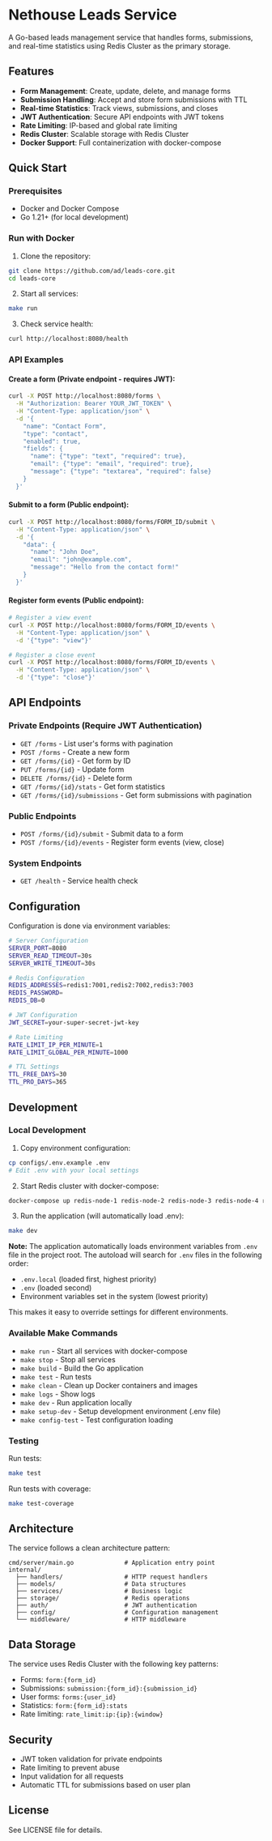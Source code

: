 # Nethouse Leads Service

A Go-based leads management service that handles forms, submissions, and real-time statistics using Redis Cluster as the primary storage.

## Features

- **Form Management**: Create, update, delete, and manage forms
- **Submission Handling**: Accept and store form submissions with TTL
- **Real-time Statistics**: Track views, submissions, and closes
- **JWT Authentication**: Secure API endpoints with JWT tokens
- **Rate Limiting**: IP-based and global rate limiting
- **Redis Cluster**: Scalable storage with Redis Cluster
- **Docker Support**: Full containerization with docker-compose

## Quick Start

### Prerequisites

- Docker and Docker Compose
- Go 1.21+ (for local development)

### Run with Docker

1. Clone the repository:
```bash
git clone https://github.com/ad/leads-core.git
cd leads-core
```

2. Start all services:
```bash
make run
```

3. Check service health:
```bash
curl http://localhost:8080/health
```

### API Examples

#### Create a form (Private endpoint - requires JWT):
```bash
curl -X POST http://localhost:8080/forms \
  -H "Authorization: Bearer YOUR_JWT_TOKEN" \
  -H "Content-Type: application/json" \
  -d '{
    "name": "Contact Form",
    "type": "contact",
    "enabled": true,
    "fields": {
      "name": {"type": "text", "required": true},
      "email": {"type": "email", "required": true},
      "message": {"type": "textarea", "required": false}
    }
  }'
```

#### Submit to a form (Public endpoint):
```bash
curl -X POST http://localhost:8080/forms/FORM_ID/submit \
  -H "Content-Type: application/json" \
  -d '{
    "data": {
      "name": "John Doe",
      "email": "john@example.com",
      "message": "Hello from the contact form!"
    }
  }'
```

#### Register form events (Public endpoint):
```bash
# Register a view event
curl -X POST http://localhost:8080/forms/FORM_ID/events \
  -H "Content-Type: application/json" \
  -d '{"type": "view"}'

# Register a close event
curl -X POST http://localhost:8080/forms/FORM_ID/events \
  -H "Content-Type: application/json" \
  -d '{"type": "close"}'
```

## API Endpoints

### Private Endpoints (Require JWT Authentication)

- `GET /forms` - List user's forms with pagination
- `POST /forms` - Create a new form
- `GET /forms/{id}` - Get form by ID
- `PUT /forms/{id}` - Update form
- `DELETE /forms/{id}` - Delete form
- `GET /forms/{id}/stats` - Get form statistics
- `GET /forms/{id}/submissions` - Get form submissions with pagination

### Public Endpoints

- `POST /forms/{id}/submit` - Submit data to a form
- `POST /forms/{id}/events` - Register form events (view, close)

### System Endpoints

- `GET /health` - Service health check

## Configuration

Configuration is done via environment variables:

```bash
# Server Configuration
SERVER_PORT=8080
SERVER_READ_TIMEOUT=30s
SERVER_WRITE_TIMEOUT=30s

# Redis Configuration  
REDIS_ADDRESSES=redis1:7001,redis2:7002,redis3:7003
REDIS_PASSWORD=
REDIS_DB=0

# JWT Configuration
JWT_SECRET=your-super-secret-jwt-key

# Rate Limiting
RATE_LIMIT_IP_PER_MINUTE=1
RATE_LIMIT_GLOBAL_PER_MINUTE=1000

# TTL Settings
TTL_FREE_DAYS=30
TTL_PRO_DAYS=365
```

## Development

### Local Development

1. Copy environment configuration:
```bash
cp configs/.env.example .env
# Edit .env with your local settings
```

2. Start Redis cluster with docker-compose:
```bash
docker-compose up redis-node-1 redis-node-2 redis-node-3 redis-node-4 redis-node-5 redis-node-6 redis-cluster-init
```

3. Run the application (will automatically load .env):
```bash
make dev
```

**Note:** The application automatically loads environment variables from `.env` file in the project root. The autoload will search for `.env` files in the following order:
- `.env.local` (loaded first, highest priority)
- `.env` (loaded second)
- Environment variables set in the system (lowest priority)

This makes it easy to override settings for different environments.

### Available Make Commands

- `make run` - Start all services with docker-compose
- `make stop` - Stop all services
- `make build` - Build the Go application
- `make test` - Run tests
- `make clean` - Clean up Docker containers and images
- `make logs` - Show logs
- `make dev` - Run application locally
- `make setup-dev` - Setup development environment (.env file)
- `make config-test` - Test configuration loading

### Testing

Run tests:
```bash
make test
```

Run tests with coverage:
```bash
make test-coverage
```

## Architecture

The service follows a clean architecture pattern:

```
cmd/server/main.go              # Application entry point
internal/
  ├── handlers/                 # HTTP request handlers
  ├── models/                   # Data structures
  ├── services/                 # Business logic
  ├── storage/                  # Redis operations
  ├── auth/                     # JWT authentication
  ├── config/                   # Configuration management
  └── middleware/               # HTTP middleware
```

## Data Storage

The service uses Redis Cluster with the following key patterns:

- Forms: `form:{form_id}`
- Submissions: `submission:{form_id}:{submission_id}`
- User forms: `forms:{user_id}`
- Statistics: `form:{form_id}:stats`
- Rate limiting: `rate_limit:ip:{ip}:{window}`

## Security

- JWT token validation for private endpoints
- Rate limiting to prevent abuse
- Input validation for all requests
- Automatic TTL for submissions based on user plan

## License

See LICENSE file for details.